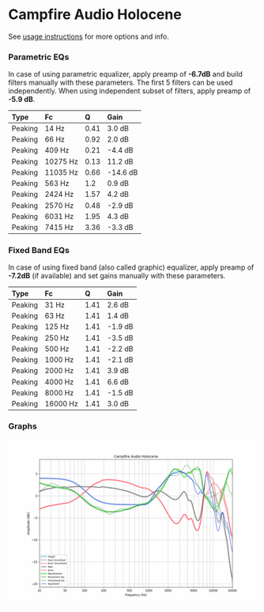 # Campfire Audio Holocene
See [usage instructions](https://github.com/jaakkopasanen/AutoEq#usage) for more options and info.

### Parametric EQs
In case of using parametric equalizer, apply preamp of **-6.7dB** and build filters manually
with these parameters. The first 5 filters can be used independently.
When using independent subset of filters, apply preamp of **-5.9 dB**.

| Type    | Fc       |    Q | Gain     |
|:--------|:---------|:-----|:---------|
| Peaking | 14 Hz    | 0.41 | 3.0 dB   |
| Peaking | 66 Hz    | 0.92 | 2.0 dB   |
| Peaking | 409 Hz   | 0.21 | -4.4 dB  |
| Peaking | 10275 Hz | 0.13 | 11.2 dB  |
| Peaking | 11035 Hz | 0.66 | -14.6 dB |
| Peaking | 563 Hz   | 1.2  | 0.9 dB   |
| Peaking | 2424 Hz  | 1.57 | 4.2 dB   |
| Peaking | 2570 Hz  | 0.48 | -2.9 dB  |
| Peaking | 6031 Hz  | 1.95 | 4.3 dB   |
| Peaking | 7415 Hz  | 3.36 | -3.3 dB  |

### Fixed Band EQs
In case of using fixed band (also called graphic) equalizer, apply preamp of **-7.2dB**
(if available) and set gains manually with these parameters.

| Type    | Fc       |    Q | Gain    |
|:--------|:---------|:-----|:--------|
| Peaking | 31 Hz    | 1.41 | 2.6 dB  |
| Peaking | 63 Hz    | 1.41 | 1.4 dB  |
| Peaking | 125 Hz   | 1.41 | -1.9 dB |
| Peaking | 250 Hz   | 1.41 | -3.5 dB |
| Peaking | 500 Hz   | 1.41 | -2.2 dB |
| Peaking | 1000 Hz  | 1.41 | -2.1 dB |
| Peaking | 2000 Hz  | 1.41 | 3.9 dB  |
| Peaking | 4000 Hz  | 1.41 | 6.6 dB  |
| Peaking | 8000 Hz  | 1.41 | -1.5 dB |
| Peaking | 16000 Hz | 1.41 | 3.0 dB  |

### Graphs
![](./Campfire%20Audio%20Holocene.png)